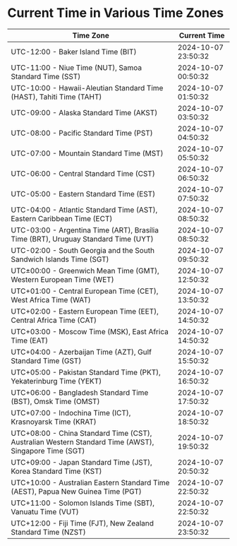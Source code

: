 # Current Time in Various Time Zones

| Time Zone | Current Time |
|-----------|--------------|
| UTC-12:00 - Baker Island Time (BIT) | 2024-10-07 23:50:32 |
| UTC-11:00 - Niue Time (NUT), Samoa Standard Time (SST) | 2024-10-07 00:50:32 |
| UTC-10:00 - Hawaii-Aleutian Standard Time (HAST), Tahiti Time (TAHT) | 2024-10-07 01:50:32 |
| UTC-09:00 - Alaska Standard Time (AKST) | 2024-10-07 03:50:32 |
| UTC-08:00 - Pacific Standard Time (PST) | 2024-10-07 04:50:32 |
| UTC-07:00 - Mountain Standard Time (MST) | 2024-10-07 05:50:32 |
| UTC-06:00 - Central Standard Time (CST) | 2024-10-07 06:50:32 |
| UTC-05:00 - Eastern Standard Time (EST) | 2024-10-07 07:50:32 |
| UTC-04:00 - Atlantic Standard Time (AST), Eastern Caribbean Time (ECT) | 2024-10-07 08:50:32 |
| UTC-03:00 - Argentina Time (ART), Brasília Time (BRT), Uruguay Standard Time (UYT) | 2024-10-07 08:50:32 |
| UTC-02:00 - South Georgia and the South Sandwich Islands Time (SGT) | 2024-10-07 09:50:32 |
| UTC±00:00 - Greenwich Mean Time (GMT), Western European Time (WET) | 2024-10-07 12:50:32 |
| UTC+01:00 - Central European Time (CET), West Africa Time (WAT) | 2024-10-07 13:50:32 |
| UTC+02:00 - Eastern European Time (EET), Central Africa Time (CAT) | 2024-10-07 14:50:32 |
| UTC+03:00 - Moscow Time (MSK), East Africa Time (EAT) | 2024-10-07 14:50:32 |
| UTC+04:00 - Azerbaijan Time (AZT), Gulf Standard Time (GST) | 2024-10-07 15:50:32 |
| UTC+05:00 - Pakistan Standard Time (PKT), Yekaterinburg Time (YEKT) | 2024-10-07 16:50:32 |
| UTC+06:00 - Bangladesh Standard Time (BST), Omsk Time (OMST) | 2024-10-07 17:50:32 |
| UTC+07:00 - Indochina Time (ICT), Krasnoyarsk Time (KRAT) | 2024-10-07 18:50:32 |
| UTC+08:00 - China Standard Time (CST), Australian Western Standard Time (AWST), Singapore Time (SGT) | 2024-10-07 19:50:32 |
| UTC+09:00 - Japan Standard Time (JST), Korea Standard Time (KST) | 2024-10-07 20:50:32 |
| UTC+10:00 - Australian Eastern Standard Time (AEST), Papua New Guinea Time (PGT) | 2024-10-07 22:50:32 |
| UTC+11:00 - Solomon Islands Time (SBT), Vanuatu Time (VUT) | 2024-10-07 22:50:32 |
| UTC+12:00 - Fiji Time (FJT), New Zealand Standard Time (NZST) | 2024-10-07 23:50:32 |
